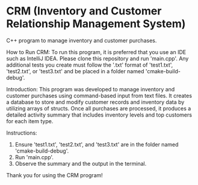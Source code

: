 # CRM (Inventory and Customer Relationship Management System)
C++ program to manage inventory and customer purchases.

How to Run CRM:
To run this program, it is preferred that you use an IDE such as IntelliJ IDEA. Please clone this repository and run 'main.cpp'. Any additional tests you create must follow the '.txt' format of 'test1.txt', 'test2.txt', or 'test3.txt' and be placed in a folder named 'cmake-build-debug'.

Introduction:
This program was developed to manage inventory and customer purchases using command-based input from text files. It creates a database to store and modify customer records and inventory data by utilizing arrays of structs. Once all purchases are processed, it produces a detailed activity summary that includes inventory levels and top customers for each item type.

Instructions:
1. Ensure 'test1.txt', 'test2.txt', and 'test3.txt' are in the folder named 'cmake-build-debug'.
2. Run 'main.cpp'.
3. Observe the summary and the output in the terminal.

Thank you for using the CRM program!

